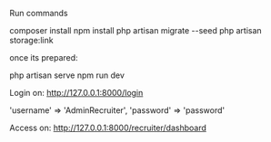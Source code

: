Run commands

composer install
npm install
php artisan migrate --seed
php artisan storage:link

once its prepared:

php artisan serve
npm run dev


Login on:
http://127.0.0.1:8000/login

'username' => 'AdminRecruiter',
'password' => 'password'

Access on:
http://127.0.0.1:8000/recruiter/dashboard
